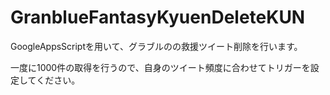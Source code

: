 # GranblueFantasyKyuenDeleteKUN

GoogleAppsScriptを用いて、グラブルのの救援ツイート削除を行います。

一度に1000件の取得を行うので、自身のツイート頻度に合わせてトリガーを設定してください。
